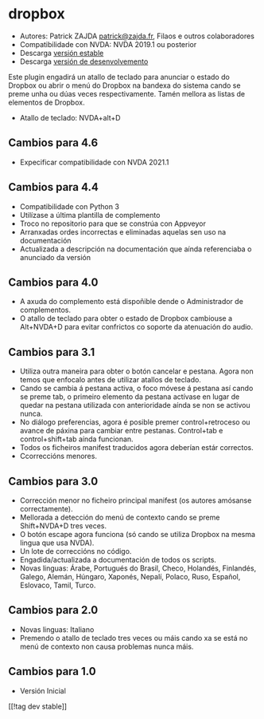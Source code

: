 # dropbox #

* Autores: Patrick ZAJDA <patrick@zajda.fr>, Filaos e outros colaboradores
* Compatibilidade con NVDA: NVDA 2019.1 ou posterior
* Descarga [versión estable][1]
* Descarga [versión de desenvolvemento][2]

Este plugin engadirá un atallo de teclado para anunciar o estado do Dropbox
ou abrir o menú do Dropbox na bandexa do sistema cando se preme unha ou dúas
veces respectivamente.  Tamén mellora as listas de elementos de Dropbox.

* Atallo de teclado: NVDA+alt+D


## Cambios para 4.6 ##

* Expecificar compatibilidade con NVDA 2021.1

## Cambios para 4.4 ##

* Compatibilidade con Python 3
* Utilízase a última plantilla de complemento
* Troco no repositorio para que se constrúa con Appveyor
* Arranxadas ordes incorrectas e eliminadas aquelas sen uso na documentación
* Actualizada a descripción na documentación que aínda referenciaba o
  anunciado da versión

## Cambios para 4.0 ##

* A axuda do complemento está dispoñible dende o Administrador de
  complementos.
* O atallo de teclado para obter o estado de Dropbox cambiouse a Alt+NVDA+D
  para evitar confrictos co soporte da atenuación do audio.

## Cambios para 3.1 ##

* Utiliza outra maneira para obter o botón cancelar e pestana. Agora non
  temos que enfocalo antes de utilizar atallos de teclado.
* Cando se cambia á pestana activa, o foco móvese á pestana así cando se
  preme tab, o primeiro elemento da pestana actívase en lugar de quedar na
  pestana utilizada con anterioridade aínda se non se activou nunca.
* No diálogo preferencias, agora é posible premer control+retroceso ou
  avance de páxina para cambiar entre pestanas. Control+tab e
  control+shift+tab aínda funcionan.
* Todos os ficheiros manifest traducidos agora deberían estár correctos.
* Ccorreccións menores.

## Cambios para 3.0 ##

* Corrección menor no ficheiro principal manifest (os autores amósanse
  correctamente).
* Mellorada a detección do menú de contexto cando se preme Shift+NVDA+D tres
  veces.
* O botón escape agora funciona (só cando se utiliza Dropbox na mesma lingua
  que usa NVDA).
* Un lote de correccións no código.
* Engadida/actualizada a documentación de todos os scripts.
* Novas linguas: Árabe, Portugués do Brasil, Checo, Holandés, Finlandés,
  Galego, Alemán, Húngaro, Xaponés, Nepalí, Polaco, Ruso, Español, Eslovaco,
  Tamil, Turco.

## Cambios para 2.0 ##

* Novas linguas: Italiano
* Premendo o atallo de teclado tres veces ou máis cando xa se está no menú
  de contexto non causa problemas nunca máis.

## Cambios para 1.0 ##

* Versión Inicial

[[!tag dev stable]]

[1]: https://www.nvaccess.org/addonStore/legacy?file=dropbox

[2]: https://www.nvaccess.org/addonStore/legacy?file=dx-dev
